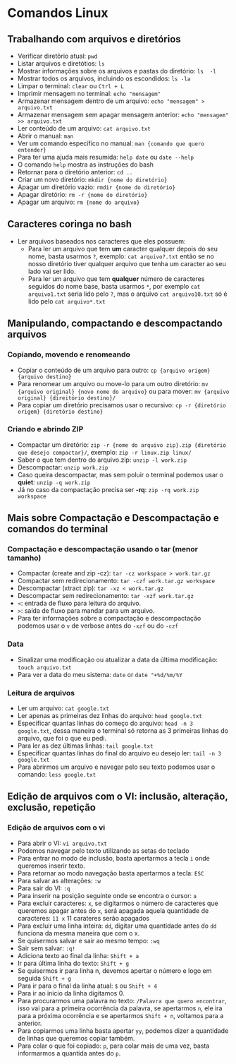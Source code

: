 # Comandos Linux

## Trabalhando com arquivos e diretórios
- Verificar diretõrio atual: `pwd`
- Listar arquivos e diretótios: `ls`
- Mostrar informações sobre os arquivos e pastas do diretório: `ls  -l`
- Mostrar todos os arquivos, incluindo os escondidos: `ls -la`
- Limpar o terminal: `clear` ou `Ctrl + L`
- Imprimir mensagem no terminal: `echo "mensagem"`
- Armazenar mensagem dentro de um arquivo: `echo "mensagem" > arquivo.txt`
- Armazenar mensagem sem apagar mensagem anterior: `echo "mensagem" >> arquivo.txt`
- Ler conteúdo de um arquivo: `cat arquivo.txt`
- Abrir o manual: `man`
- Ver um comando específico no manual: `man {comando que quero entender}`
- Para ter uma ajuda mais resumida: `help date` ou `date --help`
- O comando `help` mostra as instruções do bash
- Retornar para o diretório anterior: `cd ..`
- Criar um novo diretório: `mkdir {nome do diretório}`
- Apagar um diretório vazio: `rmdir {nome do diretório}`
- Apagar diretório: `rm -r {nome do diretório}`
- Apagar um arquivo: `rm {nome do arquivo}`

## Caracteres coringa no bash
- Ler arquivos baseados nos caracteres que eles possuem:
    - Para ler um arquivo que tem **um** caracter qualquer depois do seu nome, basta usarmos `?`, exemplo: `cat arquivo?.txt` então se no nosso diretório tiver qualquer arquivo que tenha um caracter ao seu lado vai ser lido.
    - Para ler um arquivo que tem **qualquer** número de caracteres seguidos do nome base, basta usarmos `*`, por exemplo `cat arquivo1.txt` seria lido pelo `?`, mas o arquivo `cat arquivo10.txt` só é lido pelo `cat arquivo*.txt` 

## Manipulando, compactando e descompactando arquivos
### Copiando, movendo e renomeando
- Copiar o conteúdo de um arquivo para outro: `cp {arquivo origem} {arquivo destino}`
- Para renomear um arquivo ou move-lo para um outro diretório: `mv {arquivo original} {novo nome do arquivo}` ou para mover: `mv {arquivo original} {direitório destino}/`
- Para copiar um diretório precisamos usar o recursivo: `cp -r {diretório origem} {diretório destino}`

### Criando e abrindo ZIP
- Compactar um diretório: `zip -r {nome do arquivo zip}.zip {diretório que desejo compactar}/`, exemplo: `zip -r linux.zip linux/`
- Saber o que tem dentro do arquivo.zip: `unzip -l work.zip`
- Descompactar: `unzip work.zip`
- Caso queira descompactar, mas sem poluir o terminal podemos usar o **quiet**: `unzip -q work.zip`
- Já no caso da compactação precisa ser **-rq**: `zip -rq work.zip workspace`

## Mais sobre Compactação e Descompactação e comandos do terminal
### Compactação e descompactação usando o tar (menor tamanho)
- Compactar (create and zip -cz): `tar -cz workspace > work.tar.gz`
- Compactar sem redirecionamento: `tar -czf work.tar.gz workspace`
- Descompactar (xtract zip): `tar -xz < work.tar.gz`
- Descompactar sem redirecionamento: `tar -xzf work.tar.gz`
- `<`: entrada de fluxo para leitura do arquivo.
- `>`: saída de fluxo para mandar para um arquivo.
- Para ter informações sobre a compactação e descompactação podemos usar o `v` de verbose antes do `-xzf` ou do `-czf`
### Data
- Sinalizar uma modificação ou atualizar a data da última modificação: `touch arquivo.txt`
- Para ver a data do meu sistema: `date` or `date "+%d/%m/%Y`

### Leitura de arquivos

- Ler um arquivo: `cat google.txt`
- Ler apenas as primeiras dez linhas do arquivo: `head google.txt`
- Especificar quantas linhas do começo do arquivo: `head -n 3 google.txt`, dessa maneira o terminal só retorna as 3 primeiras linhas do arquivo, que foi o que eu pedi.
- Para ler as dez últimas linhas: `tail google.txt`
- Especificar quantas linhas do final do arquivo eu desejo ler: `tail -n 3 google.txt`
- Para abrirmos um arquivo e navegar pelo seu texto podemos usar o comando: `less google.txt`

## Edição de arquivos com o VI: inclusão, alteração, exclusão, repetição

### Edição de arquivos com o vi

- Para abrir o VI: `vi arquivo.txt`
- Podemos navegar pelo texto utilizando as setas do teclado
- Para entrar no modo de inclusão, basta apertarmos a tecla `i` onde queremos inserir texto.
- Para retornar ao modo navegação basta apertarmos a tecla: `ESC`
- Para salvar as alterações: `:w`
- Para sair do VI: `:q`
- Para inserir na posição seguinte onde se encontra o cursor: `a`
- Para excluir caracteres: `x`, se digitarmos o número de caracteres que queremos apagar antes do `x`, será apagada aquela quantidade de caracteres: `11 x` 11 carateres serão apagados
- Para excluir uma linha inteira: `dd`, digitar uma quantidade antes do `dd` funciona da mesma maneira que com o x.
- Se quisermos salvar e sair ao mesmo tempo: `:wq`
- Sair sem salvar: `:q!`
- Adiciona texto ao final da linha: `Shift + a`
- Ir para última linha do texto: `Shift + g`
- Se quisermos ir para linha n, devemos apertar o número e logo em seguida `Shift + g`
- Para ir para o final da linha atual: `$` ou `Shift + 4`
- Para ir ao inicio da linha digitamos 0.
- Para procurarmos uma palavra no texto: `/Palavra que quero encontrar`, isso vai para a primeira ocorrência da palavra, se apertarmos `n`, ele ira para a próxima ocorrência e se apertarmos `Shift + n`, voltamos para a anterior.
- Para copiarmos uma linha basta apertar `yy`, podemos dizer a quantidade de linhas que queremos copiar também.
- Para colar o que foi copiado: `p`, para colar mais de uma vez, basta informarmos a quantida antes do `p`.
